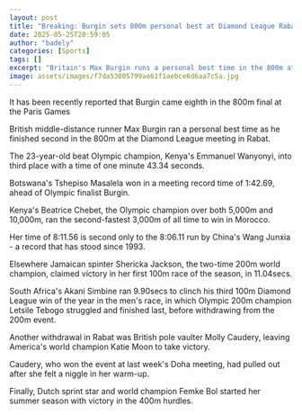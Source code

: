 ```yaml
---
layout: post
title: "Breaking: Burgin sets 800m personal best at Diamond League Rabat"
date: 2025-05-25T20:59:05
author: "badely"
categories: [Sports]
tags: []
excerpt: "Britain's Max Burgin runs a personal best time in the 800m at the Diamond League meeting in Rabat ut Molly Caudery withdraws."
image: assets/images/f7da53005799ae61f1aebce6d6aa7c5a.jpg
---
```


It has been recently reported that Burgin came eighth in the 800m final at the Paris Games

British middle-distance runner Max Burgin ran a personal best time as he finished second in the 800m at the Diamond League meeting in Rabat.

The 23-year-old beat Olympic champion, Kenya's Emmanuel Wanyonyi, into third place with a time of one minute 43.34 seconds.

Botswana's Tshepiso Masalela won in a meeting record time of 1:42.69, ahead of Olympic finalist Burgin.

Kenya's Beatrice Chebet, the Olympic champion over both 5,000m and 10,000m, ran the second-fastest 3,000m of all time to win in Morocco.

Her time of 8:11.56 is second only to the 8:06.11 run by China's Wang Junxia  - a record that has stood since 1993.

Elsewhere Jamaican spinter Shericka Jackson, the two-time 200m world champion, claimed victory in her first 100m race of the season, in 11.04secs.

South Africa's Akani Simbine ran 9.90secs to clinch his third 100m Diamond League win of the year in the men's race, in which Olympic 200m champion Letsile Tebogo struggled and finished last, before withdrawing from the 200m event.

Another withdrawal in Rabat was British pole vaulter Molly Caudery, leaving America's world champion Katie Moon to take victory.

Caudery, who won the event at last week's Doha meeting, had pulled out after she felt a niggle in her warm-up.

Finally, Dutch sprint star and world champion Femke Bol started her summer season with victory in the 400m hurdles.

